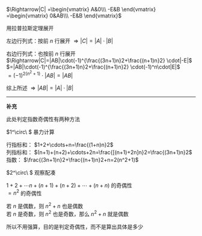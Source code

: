  $\Rightarrow|C|    
=\begin{vmatrix}    
A&0\\\ -E&B    
\end{vmatrix}    
=\begin{vmatrix}    
0&AB\\\ -E&B    
\end{vmatrix}$     
    
用拉普拉斯定理展开    
    
左边行列式：按前 $n$ 行展开 $\Rightarrow    
|C|=|A|\cdot|B|$     
    
右边行列式：也按前 $n$ 行展开 $\Rightarrow|C|=|AB|\cdot(-1)^{\frac{(3n+1)n}2+\frac{(n+1)n}2}    
\cdot|-E|$     
 $=|AB|\cdot(-1)^{\frac{(3n+1)n}2+\frac{(n+1)n}2}    
\cdot(-1)^n\cdot|E|$     
 $=(-1)^{2(n^2+1)}\cdot|AB|=|AB|$     
    
综上所述 $\Rightarrow|AB|=|A|\cdot|B|$     
    
---    
    
**补充**    
    
此处判定指数奇偶性有两种方法    
    
 $1^\circ\ $ 暴力计算    
    
行指标和： $1+2+\cdots+n=\frac{(1+n)n}2$     
列指标和： $(n+1)+(n+2)+\cdots+2n=\frac{[(n+1)+2n]n}2=\frac{(3n+1)n}2$     
指数： $\frac{(3n+1)n}2+\frac{(n+1)n}2+n=2(n^2+1)$     
    
 $2^\circ\ $ 观察配凑    
    
 $1+2+\cdots n+(n+1)+(n+2)+\cdots+(n+n)$ 的奇偶性    
 $=n^2$ 的奇偶性    
    
若 $n$ 是偶数，则 $n^2+n$ 也是偶数    
若 $n$ 是奇数，则 $n^2$ 也是奇数，那么 $n^2+n$ 就是偶数    
    
    
    
所以不用强算，目的是判定奇偶性，而不是算出具体是多少    
